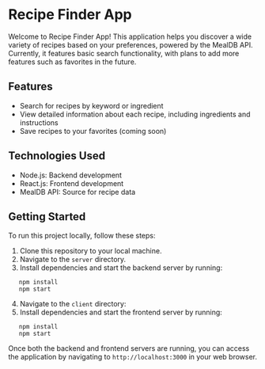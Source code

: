# Recipe Finder App

Welcome to Recipe Finder App! This application helps you discover a wide variety of recipes based on your preferences, powered by the MealDB API. Currently, it features basic search functionality, with plans to add more features such as favorites in the future.

## Features

- Search for recipes by keyword or ingredient
- View detailed information about each recipe, including ingredients and instructions
- Save recipes to your favorites (coming soon)

## Technologies Used

- Node.js: Backend development
- React.js: Frontend development
- MealDB API: Source for recipe data

## Getting Started

To run this project locally, follow these steps:

1. Clone this repository to your local machine.
2. Navigate to the `server` directory.
3. Install dependencies and start the backend server by running:
```
   npm install
   npm start
```
4. Navigate to the `client` directory:
5. Install dependencies and start the frontend server by running:
```
   npm install
   npm start
```

Once both the backend and frontend servers are running, you can access the application by navigating to `http://localhost:3000` in your web browser.
